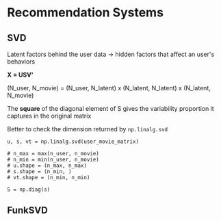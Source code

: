 # Recommendation Systems

## SVD

Latent factors behind the user data -> hidden factors that affect an user's behaviors

**X = USV'**

(N_user, N_movie) = (N_user, N_latent) x (N_latent, N_latent) x (N_latent, N_movie)

The **square** of the diagonal element of S gives the variability proportion it captures in the original matrix


Better to check the dimension returned by `np.linalg.svd`

```python3
u, s, vt = np.linalg.svd(user_movie_matrix)

# n_max = max(n_user, n_movie)
# n_min = min(n_user, n_movie)
# u.shape = (n_max, n_max)
# s.shape = (n_min, )
# vt.shape = (n_min, n_min)

S = np.diag(s)
```

## FunkSVD

